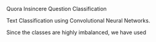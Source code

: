 Quora Insincere Question Classification

Text Classification using Convolutional Neural Networks.

Since the classes are highly imbalanced, we have used 

